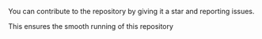 You can contribute to the repository by giving it a star and reporting issues.

This ensures the smooth running of this repository
